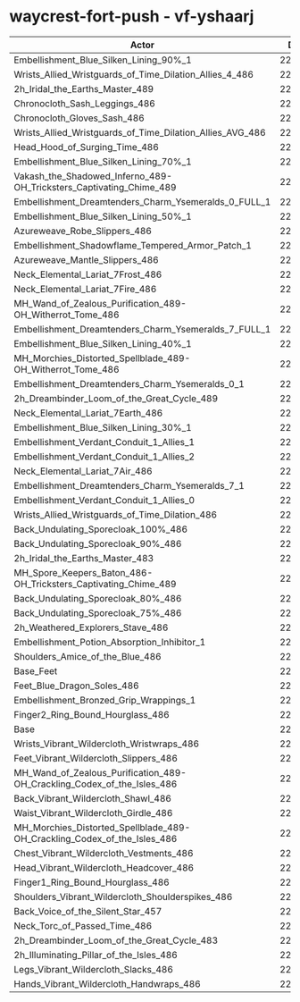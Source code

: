 # waycrest-fort-push - vf-yshaarj
| Actor | DPS | Increase |
|---|:---:|:---:|
|Embellishment_Blue_Silken_Lining_90%_1|227728|2.17%|
|Wrists_Allied_Wristguards_of_Time_Dilation_Allies_4_486|227700|2.16%|
|2h_Iridal_the_Earths_Master_489|227176|1.93%|
|Chronocloth_Sash_Leggings_486|227100|1.89%|
|Chronocloth_Gloves_Sash_486|226937|1.82%|
|Wrists_Allied_Wristguards_of_Time_Dilation_Allies_AVG_486|226856|1.78%|
|Head_Hood_of_Surging_Time_486|226726|1.72%|
|Embellishment_Blue_Silken_Lining_70%_1|226688|1.71%|
|Vakash_the_Shadowed_Inferno_489-OH_Tricksters_Captivating_Chime_489|226073|1.43%|
|Embellishment_Dreamtenders_Charm_Ysemeralds_0_FULL_1|225849|1.33%|
|Embellishment_Blue_Silken_Lining_50%_1|225648|1.24%|
|Azureweave_Robe_Slippers_486|225615|1.23%|
|Embellishment_Shadowflame_Tempered_Armor_Patch_1|225415|1.14%|
|Azureweave_Mantle_Slippers_486|225391|1.13%|
|Neck_Elemental_Lariat_7Frost_486|225296|1.08%|
|Neck_Elemental_Lariat_7Fire_486|225262|1.07%|
|MH_Wand_of_Zealous_Purification_489-OH_Witherrot_Tome_486|225196|1.04%|
|Embellishment_Dreamtenders_Charm_Ysemeralds_7_FULL_1|225103|1.00%|
|Embellishment_Blue_Silken_Lining_40%_1|225086|0.99%|
|MH_Morchies_Distorted_Spellblade_489-OH_Witherrot_Tome_486|225050|0.97%|
|Embellishment_Dreamtenders_Charm_Ysemeralds_0_1|224954|0.93%|
|2h_Dreambinder_Loom_of_the_Great_Cycle_489|224930|0.92%|
|Neck_Elemental_Lariat_7Earth_486|224666|0.80%|
|Embellishment_Blue_Silken_Lining_30%_1|224569|0.76%|
|Embellishment_Verdant_Conduit_1_Allies_1|224474|0.71%|
|Embellishment_Verdant_Conduit_1_Allies_2|224453|0.70%|
|Neck_Elemental_Lariat_7Air_486|224416|0.69%|
|Embellishment_Dreamtenders_Charm_Ysemeralds_7_1|224353|0.66%|
|Embellishment_Verdant_Conduit_1_Allies_0|224295|0.63%|
|Wrists_Allied_Wristguards_of_Time_Dilation_486|224065|0.53%|
|Back_Undulating_Sporecloak_100%_486|223871|0.44%|
|Back_Undulating_Sporecloak_90%_486|223777|0.40%|
|2h_Iridal_the_Earths_Master_483|223713|0.37%|
|MH_Spore_Keepers_Baton_486-OH_Tricksters_Captivating_Chime_489|223659|0.35%|
|Back_Undulating_Sporecloak_80%_486|223635|0.34%|
|Back_Undulating_Sporecloak_75%_486|223606|0.32%|
|2h_Weathered_Explorers_Stave_486|223370|0.22%|
|Embellishment_Potion_Absorption_Inhibitor_1|223298|0.19%|
|Shoulders_Amice_of_the_Blue_486|223235|0.16%|
|Base_Feet|223224|0.15%|
|Feet_Blue_Dragon_Soles_486|222989|0.05%|
|Embellishment_Bronzed_Grip_Wrappings_1|222900|0.01%|
|Finger2_Ring_Bound_Hourglass_486|222888|0.00%|
|Base|222883|0.00%|
|Wrists_Vibrant_Wildercloth_Wristwraps_486|222866|-0.01%|
|Feet_Vibrant_Wildercloth_Slippers_486|222654|-0.10%|
|MH_Wand_of_Zealous_Purification_489-OH_Crackling_Codex_of_the_Isles_486|222647|-0.11%|
|Back_Vibrant_Wildercloth_Shawl_486|222596|-0.13%|
|Waist_Vibrant_Wildercloth_Girdle_486|222455|-0.19%|
|MH_Morchies_Distorted_Spellblade_489-OH_Crackling_Codex_of_the_Isles_486|222244|-0.29%|
|Chest_Vibrant_Wildercloth_Vestments_486|222147|-0.33%|
|Head_Vibrant_Wildercloth_Headcover_486|222109|-0.35%|
|Finger1_Ring_Bound_Hourglass_486|221914|-0.43%|
|Shoulders_Vibrant_Wildercloth_Shoulderspikes_486|221865|-0.46%|
|Back_Voice_of_the_Silent_Star_457|221808|-0.48%|
|Neck_Torc_of_Passed_Time_486|221777|-0.50%|
|2h_Dreambinder_Loom_of_the_Great_Cycle_483|221698|-0.53%|
|2h_Illuminating_Pillar_of_the_Isles_486|221287|-0.72%|
|Legs_Vibrant_Wildercloth_Slacks_486|221270|-0.72%|
|Hands_Vibrant_Wildercloth_Handwraps_486|220880|-0.90%|

